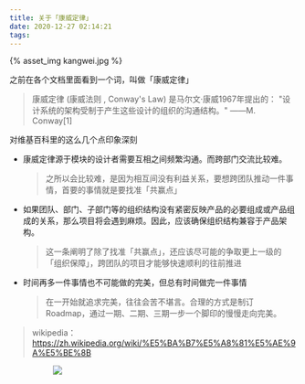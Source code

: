 ```yaml
---
title: 关于「康威定律」
date: 2020-12-27 02:14:21
tags:
---
```

{% asset_img kangwei.jpg %}

之前在各个文档里面看到一个词，叫做「康威定律」
> 康威定律 (康威法则 , Conway's Law) 是马尔文·康威1967年提出的：
> "设计系统的架构受制于产生这些设计的组织的沟通结构。"
> ——M. Conway[1]

对维基百科里的这么几个点印象深刻

- 康威定律源于模块的设计者需要互相之间频繁沟通。而跨部门交流比较难。
  > 之所以会比较难，是因为相互间没有利益关系，要想跨团队推动一件事情，首要的事情就是要找准「共赢点」

- 如果团队、部门、子部门等的组织结构没有紧密反映产品的必要组成或产品组成的关系，那么项目将会遇到麻烦。因此，应该确保组织结构兼容于产品架构。
  > 这一条阐明了除了找准「共赢点」，还应该尽可能的争取更上一级的「组织保障」，跨团队的项目才能够快速顺利的往前推进

- 时间再多一件事情也不可能做的完美，但总有时间做完一件事情
  > 在一开始就追求完美，往往会苦不堪言。合理的方式是制订Roadmap，通过一期、二期、三期一步一个脚印的慢慢走向完美。


> wikipedia： https://zh.wikipedia.org/wiki/%E5%BA%B7%E5%A8%81%E5%AE%9A%E5%BE%8B



<div style="width:70%;margin:auto">
<img src='http://muchstudy.com/2020/04/04/聊聊一线开发的基本素养/公众号二维码.gif'>
</div>